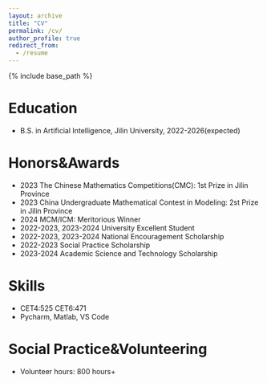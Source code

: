 ```yaml
---
layout: archive
title: "CV"
permalink: /cv/
author_profile: true
redirect_from:
  - /resume
---
```


{% include base_path %}

Education
======
* B.S. in Artificial Intelligence, Jilin University, 2022-2026(expected)

Honors&Awards
======
* 2023 The Chinese Mathematics Competitions(CMC): 1st Prize in Jilin Province
* 2023 China Undergraduate Mathematical Contest in Modeling: 2st Prize in Jilin Province
* 2024 MCM/ICM: Meritorious Winner
* 2022-2023, 2023-2024 University Excellent Student
* 2022-2023, 2023-2024 National Encouragement Scholarship
* 2022-2023 Social Practice Scholarship
* 2023-2024 Academic Science and Technology Scholarship

Skills
======
* CET4:525 CET6:471
* Pycharm, Matlab, VS Code 
  
Social Practice&Volunteering
======
* Volunteer hours: 800 hours+
